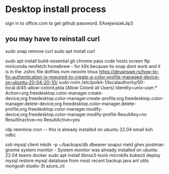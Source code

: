 # Desktop install process

sign in to office.com to get github password. EAxejwisiakJip3

## you may have to reinstall curl

sudo snap remove curl
sudo apt install curl

sudo apt install build-essential
git
chrome
pass
code
hosts
screen
ftp
miniconda
neofetch
homebrew - for k9s because its snap dont work and it is in the .zshrc file
dotfiles
nvm
neovim
tmux
<https://devanswe.rs/how-to-fix-authentication-is-required-to-create-a-color-profile-managed-device-on-ubuntu-20-04-20-10/>
sudo nvim /etc/polkit-1/localauthority/50-local.d/45-allow-colord.pkla
[Allow Colord all Users]
Identity=unix-user:*
Action=org.freedesktop.color-manager.create-device;org.freedesktop.color-manager.create-profile;org.freedesktop.color-manager.delete-device;org.freedesktop.color-manager.delete-profile;org.freedesktop.color-manager.modify-device;org.freedesktop.color-manager.modify-profile
ResultAny=no
ResultInactive=no
ResultActive=yes

rdp
remmina
cron -- this is already installed on ubuntu 22.04
email
ksh
odbc

<!-- # I don't think I need an older version for because I don't install a local version of mongodb and conda can install an older ssl if needed for pysoap -->

<!-- ssl -- older ssl for mongodb and pysoap. -->
<!-- openssl -->
ssh
mysql client
mkdir -p ~/backups/db
dbeaver
soapui
meld
ghex
postman
gnome system monitor - System monitor was already installed on ubuntu 22.04
teams
docker
sudo apt install libnss3-tools
microk8s
kubectl
deploy mysql
restore mysql database from most recent backup
java
ant
utils
mongosh
studio-3t
azure_cli
